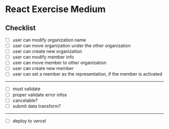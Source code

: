 # React Exercise Medium

## Checklist

- [ ] user can modify organization name
- [ ] user can move organization under the other organization
- [ ] user can create new organization
- [ ] user can modify member info
- [ ] user can move member to other organization
- [ ] user can create new member
- [ ] user can set a member as the representation, if the member is activated

---

- [ ] must validate
- [ ] proper validate error infos
- [ ] cancelable?
- [ ] submit data transform?

---

- [ ] deploy to vercel
